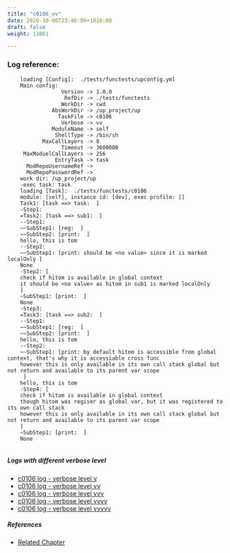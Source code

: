 ```yaml
---
title: "c0106_vv"
date: 2020-10-06T23:46:09+1010:00
draft: false
weight: 11061

---
```


### Log reference: <no value>

```
    loading [Config]:  ./tests/functests/upconfig.yml
    Main config:
                 Version -> 1.0.0
                  RefDir -> ./tests/functests
                 WorkDir -> cwd
              AbsWorkDir -> /up_project/up
                TaskFile -> c0106
                 Verbose -> vv
              ModuleName -> self
               ShellType -> /bin/sh
           MaxCallLayers -> 8
                 Timeout -> 3600000
     MaxModuelCallLayers -> 256
               EntryTask -> task
      ModRepoUsernameRef -> 
      ModRepoPasswordRef -> 
    work dir: /up_project/up
    -exec task: task
    loading [Task]:  ./tests/functests/c0106
    module: [self], instance id: [dev], exec profile: []
    Task1: [task ==> task:  ]
    -Step1:
    =Task2: [task ==> sub1:  ]
    --Step1:
    ~~SubStep1: [reg:  ]
    ~~SubStep2: [print:  ]
    hello, this is tom
    --Step2:
    ~~SubStep1: [print: should be <no value> since it is marked localOnly ]
    None
    -Step2: [
    check if hitom is available in global context
    it should be <no value> as hitom in sub1 is marked localOnly
    ]
    ~SubStep1: [print:  ]
    None
    -Step3:
    =Task3: [task ==> sub2:  ]
    --Step1:
    ~~SubStep1: [reg:  ]
    ~~SubStep2: [print:  ]
    hello, this is tom
    --Step2:
    ~~SubStep1: [print: by default hitom is accessible from global context, that's why it is accessiable cross func
    however this is only available in its own call stack global but not return and available to its parent var scope
     ]
    hello, this is tom
    -Step4: [
    check if hitom is available in global context
    though hitom was regiser as global var, but it was registered to its own call stack
    however this is only available in its own call stack global but not return and available to its parent var scope
    ]
    ~SubStep1: [print:  ]
    None
    
```

##### Logs with different verbose level
* [c0106 log - verbose level v](../../logs/c0106_v)
* [c0106 log - verbose level vv](../../logs/c0106_vv)
* [c0106 log - verbose level vvv](../../logs/c0106_vvv)
* [c0106 log - verbose level vvvv](../../logs/c0106_vvvv)
* [c0106 log - verbose level vvvvv](../../logs/c0106_vvvvv)

##### References
* [Related Chapter](../../vars/c0106)
